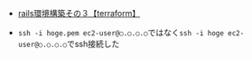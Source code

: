 - [rails環境構築その３【terraform】](https://qiita.com/hb5kz/items/414961bc1e18f0822f17)

- `ssh -i hoge.pem ec2-user@○.○.○.○`ではなく`ssh -i hoge ec2-user@○.○.○.○`でssh接続した

